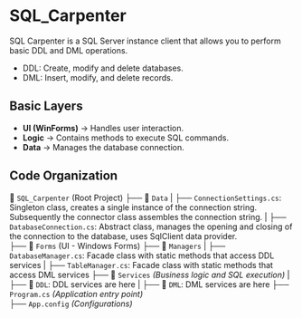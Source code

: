 # SQL_Carpenter

SQL Carpenter is a SQL Server instance client that allows you to perform basic DDL and DML operations.

- DDL: Create, modify and delete databases.
- DML: Insert, modify, and delete records.

## Basic Layers

- **UI (WinForms)** → Handles user interaction.
- **Logic** → Contains methods to execute SQL commands.
- **Data** → Manages the database connection.

## Code Organization

📂 `SQL_Carpenter` (Root Project)
 ├── 📁 `Data`
 |    ├── `ConnectionSettings.cs`: Singleton class, creates a single instance of the connection string. Subsequently the connector class assembles the connection string.
 |    ├── `DatabaseConnection.cs`: Abstract class, manages the opening and closing of the connection to the database, uses SqlClient data provider.    
 ├── 📁 `Forms` (UI - Windows Forms) 
 ├── 📁 `Managers`
 |    ├── `DatabaseManager.cs`: Facade class with static methods that access DDL services
 |    ├── `TableManager.cs`: Facade class with static methods that access DML services
 ├── 📁 `Services` *(Business logic and SQL execution)*
 |    ├── 📁 `DDL`: DDL services are here
 |    ├── 📁 `DML`: DML services are here
 ├── `Program.cs` *(Application entry point)*  
 ├── `App.config` *(Configurations)*  

